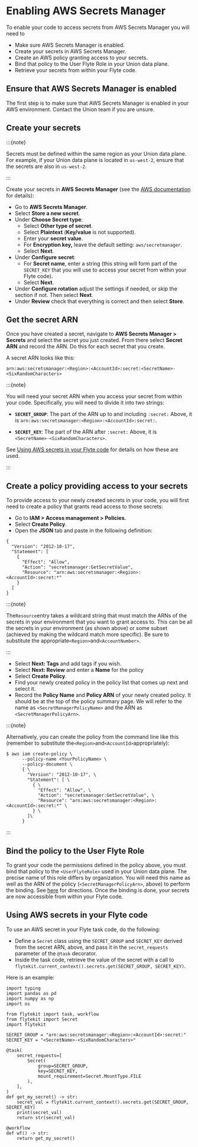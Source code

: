 # Enabling AWS Secrets Manager

To enable your code to access secrets from AWS Secrets Manager you will need to

* Make sure AWS Secrets Manager is enabled.
* Create your secrets in AWS Secrets Manager.
* Create an AWS policy granting access to your secrets.
* Bind that policy to the User Flyte Role in your Union data plane.
* Retrieve your secrets from within your Flyte code.

## Ensure that AWS Secrets Manager is enabled

The first step is to make sure that AWS Secrets Manager is enabled in your AWS environment.
Contact the Union team if you are unsure.

## Create your secrets

:::{note}

Secrets must be defined within the same region as your Union data plane.
For example, if your Union data plane is located in `us-west-2`, ensure that the secrets are also in `us-west-2`.

:::

Create your secrets in **AWS Secrets Manager** (see the [AWS documentation](https://docs.aws.amazon.com/secretsmanager/latest/userguide/create_secret.html) for details):

* Go to **AWS Secrets Manager**.
* Select **Store a new secret**.
* Under **Choose Secret type**:
  * Select **Other type of secret**.
  * Select **Plaintext** (**Key/value** is not supported).
  * Enter your **secret value**.
  * For **Encryption key,** leave the default setting: `aws/secretmanager`.
  * Select **Next**.
* Under **Configure secret**:
  * For **Secret name**, enter a string (this string will form part of the `SECRET_KEY` that you will use to access your secret from within your Flyte code).
  * Select **Next**.
* Under **Configure rotation** adjust the settings if needed, or skip the section if not. Then select **Next**.
* Under **Review** check that everything is correct and then select **Store**.

## Get the secret ARN

Once you have created a secret, navigate to **AWS Secrets Manager > Secrets** and select the secret you just created.
From there select **Secret ARN** and record the ARN.
Do this for each secret that you create.

A secret ARN looks like this:

```{code-block} shell
arn:aws:secretsmanager:<Region>:<AccountId>:secret:<SecretName>-<SixRandomCharacters>
```

:::{note}

You will need your secret ARN when you access your secret from within your code.
Specifically, you will need to divide it into two strings:

* **`SECRET_GROUP`**: The part of the ARN up to and including `:secret:`
Above, it is `arn:aws:secretsmanager:<Region>:<AccountId>:secret:`.

* **`SECRET_KEY`**: The part of the ARN after `:secret:`
Above, it is `<SecretName>-<SixRandomCharacters>`.

See [Using AWS secrets in your Flyte code](enabling-aws-secrets-manager.md#using-aws-secrets-in-your-flyte-code) for details on how these are used.

:::

## Create a policy providing access to your secrets

To provide access to your newly created secrets in your code, you will first need to create a policy that grants read access to those secrets:

* Go to **IAM > Access management > Policies**.
* Select **Create Policy**.
* Open the **JSON** tab and paste in the following definition:

```{code-block} json
{
  "Version": "2012-10-17",
  "Statement": [
    {
      "Effect": "Allow",
      "Action": "secretsmanager:GetSecretValue",
      "Resource": "arn:aws:secretsmanager:<Region>:<AccountId>:secret:*"
    }
  ]
}
```

:::{note}

The`Resource`entry takes a wildcard string that must match the ARNs of the secrets in your environment that you want to grant access to.
This can be all the secrets in your environment (as shown above) or some subset (achieved by making the wildcard match more specific).
Be sure to substitute the appropriate`<Region>`and`<AccountNumber>`.

:::

* Select **Next: Tags** and add tags if you wish.
* Select **Next: Review** and enter a **Name** for the policy
* Select **Create Policy**.
* Find your newly created policy in the policy list that comes up next and select it.
* Record the **Policy Name** and **Policy ARN** of your newly created policy.
It should be at the top of the policy summary page.
We will refer to the name as `<SecretManagerPolicyName>` and the ARN as `<SecretManagerPolicyArn>`.

:::{note}

Alternatively, you can create the policy from the command line like this (remember to substitute the`<Region>`and`<AccountId>`appropriately):

```{code-block} shell
$ aws iam create-policy \
      --policy-name <YourPolicyName> \
      --policy-document \
      { \
        "Version": "2012-10-17", \
        "Statement": [ \
          { \
            "Effect": "Allow", \
            "Action": "secretsmanager:GetSecretValue", \
            "Resource": "arn:aws:secretsmanager:<Region>:<AccountId>:secret:*" \
          } \
        ]\
      }
```

:::

## Bind the policy to the User Flyte Role

To grant your code the permissions defined in the policy above, you must bind that policy to the `<UserFlyteRole>` used in your Union data plane.
The precise name of this role differs by organization.
You will need this name as well as the ARN of the policy (`<SecretManagerPolicyArn>`, above) to perform the binding.
See [here](index) for directions. Once the binding is done, your secrets are now accessible from within your Flyte code.

## Using AWS secrets in your Flyte code

To use an AWS secret in your Flyte task code, do the following:

* Define a `Secret` class using the `SECRET_GROUP` and `SECRET_KEY` derived from the secret ARN, above, and pass it in the `secret_requests` parameter of the `@task` decorator.
* Inside the task code, retrieve the value of the secret with a call to\
  `flytekit.current_context().secrets.get(SECRET_GROUP, SECRET_KEY)`.

Here is an example:

```{code-block} python
import typing
import pandas as pd
import numpy as np
import os

from flytekit import task, workflow
from flytekit import Secret
import flytekit

SECRET_GROUP = "arn:aws:secretsmanager:<Region>:<AccountId>:secret:"
SECRET_KEY = "<SecretName>-<SixRandomCharacters>"

@task(
    secret_requests=[
        Secret(
            group=SECRET_GROUP,
            key=SECRET_KEY,
            mount_requirement=Secret.MountType.FILE
        ),
    ],
)
def get_my_secret() -> str:
    secret_val = flytekit.current_context().secrets.get(SECRET_GROUP, SECRET_KEY)
    print(secret_val)
    return str(secret_val)

@workflow
def wf() -> str:
    return get_my_secret()
```
